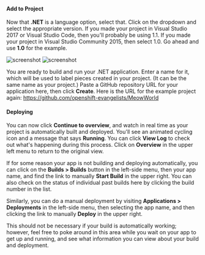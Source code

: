 #### Add to Project

Now that **.NET** is a language option, select that. Click on the dropdown and select the appropriate version. If you made your project in Visual Studio 2017 or Visual Studio Code, then you'll probably be using 1.1. If you made your project in Visual Studio Community 2015, then select 1.0. Go ahead and use **1.0** for the example.

![screenshot](/assets/catalog.png)
![screenshot](/assets/dotnet.png)

You are ready to build and run your .NET application. Enter a name for it, which will be used to label pieces created in your project. (It can be the same name as your project.) Paste a GitHub repository URL for your application here, then click **Create**. Here is the URL for the example project again: https://github.com/openshift-evangelists/MeowWorld

#### Deploying

You can now click **Continue to overview**, and watch in real time as your project is automatically built and deployed. You'll see an animated cycling icon and a message that says **Running**. You can click **View Log** to check out what's happening during this process. Click on **Overview** in the upper left menu to return to the original view.

If for some reason your app is not building and deploying automatically, you can click on the **Builds > Builds** button in the left-side menu, then your app name, and find the link to manually **Start Build** in the upper right. You can also check on the status of individual past builds here by clicking the build number in the list.

Similarly, you can do a manual deployment by visiting **Applications > Deployments** in the left-side menu, then selecting the app name, and then clicking the link to manually **Deploy** in the upper right.

This should not be necessary if your build is automatically working; however, feel free to poke around in this area while you wait on your app to get up and running, and see what information you can view about your build and deployment.
